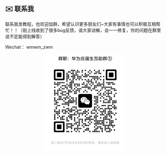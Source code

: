 ## ✉️ 联系我

联系我发教程，也欢迎加群，希望认识更多朋友们~大家有事情也可以积极互相帮忙！！（刚上线收到了很多bug反馈，请大家谅解，会一一修复，你的问题在群里说不定能得到解答）

Wechat： wmwm_zwm

<p align="center">
  <img src="USAGE/image-20250423222211228.png" width="260" alt="wechat group" />
</p>